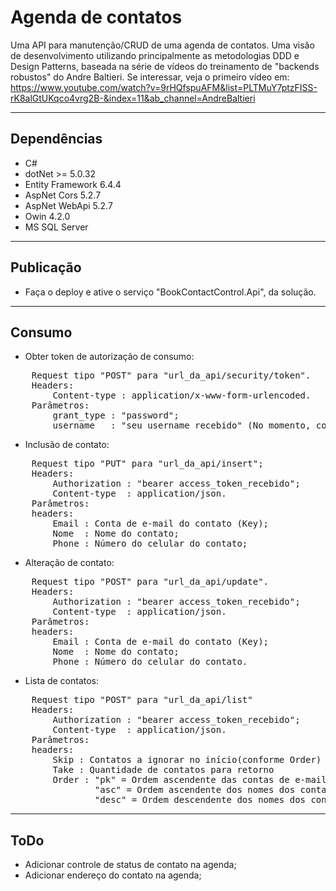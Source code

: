 # Agenda de contatos

Uma API para manutenção/CRUD de uma agenda de contatos.
Uma visão de desenvolvimento utilizando principalmente as metodologias DDD e
Design Patterns, baseada na série de vídeos do treinamento de "backends robustos" do
Andre Baltieri. Se interessar, veja o primeiro vídeo em: 
https://www.youtube.com/watch?v=9rHQfspuAFM&list=PLTMuY7ptzFISS-rK8alGtUKqco4vrg2B-&index=11&ab_channel=AndreBaltieri

---
## Dependências
- C#
- dotNet >= 5.0.32
- Entity Framework 6.4.4
- AspNet Cors 5.2.7
- AspNet WebApi 5.2.7
- Owin 4.2.0
- MS SQL Server

---
## Publicação
- Faça o deploy e ative o serviço "BookContactControl.Api", da solução.

---
## Consumo
- Obter token de autorização de consumo:
<pre>
	Request tipo "POST" para "url_da_api/security/token".
	Headers: 
		Content-type : application/x-www-form-urlencoded.
	Parâmetros:
		grant_type : "password";
		username   : "seu_username_recebido" (No momento, coloque um e-mail qualquer).
</pre>

- Inclusão de contato: 
<pre>
	Request tipo "PUT" para "url_da_api/insert";
	Headers:
		Authorization : "bearer access_token_recebido";		
		Content-type  : application/json.
	Parâmetros:
	headers: 
	    Email : Conta de e-mail do contato (Key);
		Nome  : Nome do contato;
		Phone : Número do celular do contato;
</pre>

- Alteração de contato: 
<pre>
	Request tipo "POST" para "url_da_api/update".
	Headers:
		Authorization : "bearer access_token_recebido";		
		Content-type  : application/json.
	Parâmetros:
	headers: 
	    Email : Conta de e-mail do contato (Key);
		Nome  : Nome do contato;
		Phone : Número do celular do contato.
</pre>

- Lista de contatos: 
<pre>
	Request tipo "POST" para "url_da_api/list"
	Headers:
		Authorization : "bearer access_token_recebido";		
		Content-type  : application/json.
	Parâmetros:
	headers: 
	    Skip : Contatos a ignorar no início(conforme Order)
		Take : Quantidade de contatos para retorno
		Order : "pk" = Ordem ascendente das contas de e-mails dos contatos(Default);
		        "asc" = Ordem ascendente dos nomes dos contatos;
				"desc" = Ordem descendente dos nomes dos contatos.
</pre>

---
## ToDo
- Adicionar controle de status de contato na agenda;
- Adicionar endereço do contato na agenda;